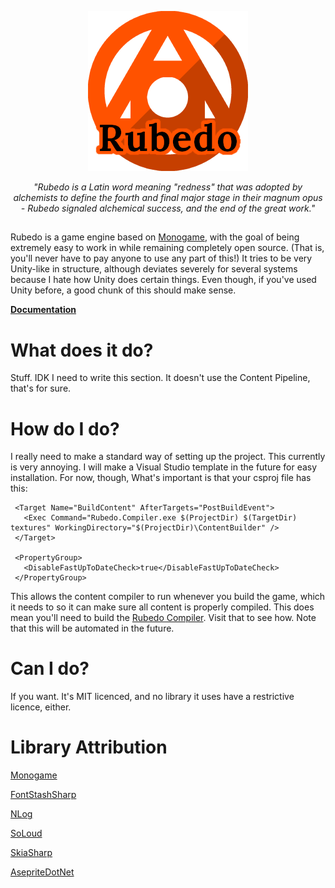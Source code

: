 <p align="center">
  <img src="logo/logo_label.png" />
</p>
<p align="center">
  <i>"Rubedo is a Latin word meaning "redness" that was adopted by alchemists to define the fourth and final major stage in their magnum opus - Rubedo signaled alchemical success, and the end of the great work."</i>
</p>

##
Rubedo is a game engine based on [Monogame](https://monogame.net/), with the goal of being extremely easy to work in while remaining completely open source. (That is, you'll never have to pay anyone to use any part of this!)
It tries to be very Unity-like in structure, although deviates severely for several systems because I hate how Unity does certain things.
Even though, if you've used Unity before, a good chunk of this should make sense.

 **[Documentation](docs/README.md)**

 # What does it do?
Stuff. IDK I need to write this section. It doesn't use the Content Pipeline, that's for sure.

 # How do I do?
 I really need to make a standard way of setting up the project. This currently is very annoying. I will make a Visual Studio template in the future for easy installation.
 For now, though, What's important is that your csproj file has this:
 ```csproj
  <Target Name="BuildContent" AfterTargets="PostBuildEvent">
    <Exec Command="Rubedo.Compiler.exe $(ProjectDir) $(TargetDir) textures" WorkingDirectory="$(ProjectDir)\ContentBuilder" />
  </Target>
  
  <PropertyGroup>
    <DisableFastUpToDateCheck>true</DisableFastUpToDateCheck>
  </PropertyGroup>
```
This allows the content compiler to run whenever you build the game, which it needs to so it can make sure all content is properly compiled.
This does mean you'll need to build the [Rubedo Compiler](https://github.com/Sirplop/Rubedo.Compiler). Visit that to see how. Note that this will be automated in the future.

# Can I do?
If you want. It's MIT licenced, and no library it uses have a restrictive licence, either.

# Library Attribution
[Monogame](https://monogame.net/)

[FontStashSharp](https://github.com/Sirplop/FontStashSharp)

[NLog](https://nlog-project.org/)

[SoLoud](https://github.com/jarikomppa/soloud)

[SkiaSharp](https://github.com/mono/SkiaSharp)

[AsepriteDotNet](https://github.com/AristurtleDev/AsepriteDotNet)